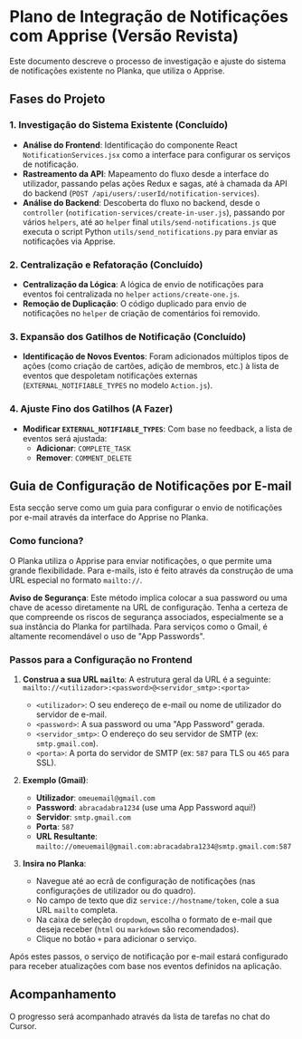 # Plano de Integração de Notificações com Apprise (Versão Revista)

Este documento descreve o processo de investigação e ajuste do sistema de notificações existente no Planka, que utiliza o Apprise.

## Fases do Projeto

### 1. Investigação do Sistema Existente (Concluído)

-   **Análise do Frontend**: Identificação do componente React `NotificationServices.jsx` como a interface para configurar os serviços de notificação.
-   **Rastreamento da API**: Mapeamento do fluxo desde a interface do utilizador, passando pelas ações Redux e sagas, até à chamada da API do backend (`POST /api/users/:userId/notification-services`).
-   **Análise do Backend**: Descoberta do fluxo no backend, desde o `controller` (`notification-services/create-in-user.js`), passando por vários `helpers`, até ao `helper` final `utils/send-notifications.js` que executa o script Python `utils/send_notifications.py` para enviar as notificações via Apprise.

### 2. Centralização e Refatoração (Concluído)

-   **Centralização da Lógica**: A lógica de envio de notificações para eventos foi centralizada no `helper` `actions/create-one.js`.
-   **Remoção de Duplicação**: O código duplicado para envio de notificações no `helper` de criação de comentários foi removido.

### 3. Expansão dos Gatilhos de Notificação (Concluído)

-   **Identificação de Novos Eventos**: Foram adicionados múltiplos tipos de ações (como criação de cartões, adição de membros, etc.) à lista de eventos que despoletam notificações externas (`EXTERNAL_NOTIFIABLE_TYPES` no modelo `Action.js`).

### 4. Ajuste Fino dos Gatilhos (A Fazer)

-   **Modificar `EXTERNAL_NOTIFIABLE_TYPES`**: Com base no feedback, a lista de eventos será ajustada:
    -   **Adicionar**: `COMPLETE_TASK`
    -   **Remover**: `COMMENT_DELETE`

## Guia de Configuração de Notificações por E-mail

Esta secção serve como um guia para configurar o envio de notificações por e-mail através da interface do Apprise no Planka.

### Como funciona?

O Planka utiliza o Apprise para enviar notificações, o que permite uma grande flexibilidade. Para e-mails, isto é feito através da construção de uma URL especial no formato `mailto://`.

**Aviso de Segurança**: Este método implica colocar a sua password ou uma chave de acesso diretamente na URL de configuração. Tenha a certeza de que compreende os riscos de segurança associados, especialmente se a sua instância do Planka for partilhada. Para serviços como o Gmail, é altamente recomendável o uso de "App Passwords".

### Passos para a Configuração no Frontend

1.  **Construa a sua URL `mailto`**: A estrutura geral da URL é a seguinte:
    `mailto://<utilizador>:<password>@<servidor_smtp>:<porta>`

    -   `<utilizador>`: O seu endereço de e-mail ou nome de utilizador do servidor de e-mail.
    -   `<password>`: A sua password ou uma "App Password" gerada.
    -   `<servidor_smtp>`: O endereço do seu servidor de SMTP (ex: `smtp.gmail.com`).
    -   `<porta>`: A porta do servidor de SMTP (ex: `587` para TLS ou `465` para SSL).

2.  **Exemplo (Gmail)**:
    -   **Utilizador**: `omeuemail@gmail.com`
    -   **Password**: `abracadabra1234` (use uma App Password aqui!)
    -   **Servidor**: `smtp.gmail.com`
    -   **Porta**: `587`
    -   **URL Resultante**: `mailto://omeuemail@gmail.com:abracadabra1234@smtp.gmail.com:587`

3.  **Insira no Planka**:
    -   Navegue até ao ecrã de configuração de notificações (nas configurações de utilizador ou do quadro).
    -   No campo de texto que diz `service://hostname/token`, cole a sua URL `mailto` completa.
    -   Na caixa de seleção `dropdown`, escolha o formato de e-mail que deseja receber (`html` ou `markdown` são recomendados).
    -   Clique no botão `+` para adicionar o serviço.

Após estes passos, o serviço de notificação por e-mail estará configurado para receber atualizações com base nos eventos definidos na aplicação.

## Acompanhamento

O progresso será acompanhado através da lista de tarefas no chat do Cursor.
